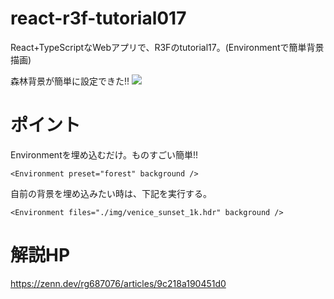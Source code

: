 # react-r3f-tutorial017
React+TypeScriptなWebアプリで、R3Fのtutorial17。(Environmentで簡単背景描画)

森林背景が簡単に設定できた!!
![](https://storage.googleapis.com/zenn-user-upload/a9233c7842dd-20231229.png)

# ポイント
Environmentを埋め込むだけ。ものすごい簡単!!
```ts:Environment
<Environment preset="forest" background />	
```

自前の背景を埋め込みたい時は、下記を実行する。
```ts:Environment
<Environment files="./img/venice_sunset_1k.hdr" background />
```

# 解説HP
https://zenn.dev/rg687076/articles/9c218a190451d0

